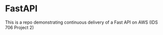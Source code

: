 # FastAPI
This is a repo demonstrating continuous delivery of a Fast API on AWS (IDS 706 Project 2)
